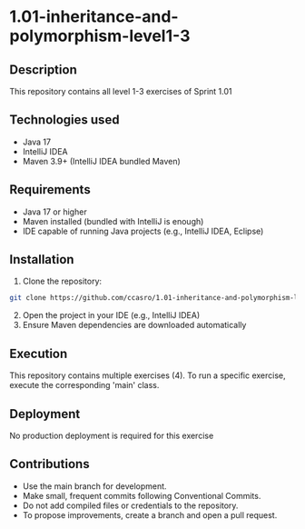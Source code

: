 # 1.01-inheritance-and-polymorphism-level1-3

## Description

This repository contains all level 1-3 exercises of Sprint 1.01

## Technologies used

- Java 17
- IntelliJ IDEA
- Maven 3.9+ (IntelliJ IDEA bundled Maven)

## Requirements

- Java 17 or higher
- Maven installed (bundled with IntelliJ is enough)
- IDE capable of running Java projects (e.g., IntelliJ IDEA, Eclipse)

## Installation

1. Clone the repository:

```bash
git clone https://github.com/ccasro/1.01-inheritance-and-polymorphism-level1-3.git
```

2. Open the project in your IDE (e.g., IntelliJ IDEA)
3. Ensure Maven dependencies are downloaded automatically

## Execution

This repository contains multiple exercises (4). To run a specific exercise, execute the corresponding 'main' class.

## Deployment

No production deployment is required for this exercise

## Contributions

- Use the main branch for development.
- Make small, frequent commits following Conventional Commits.
- Do not add compiled files or credentials to the repository.
- To propose improvements, create a branch and open a pull request.


